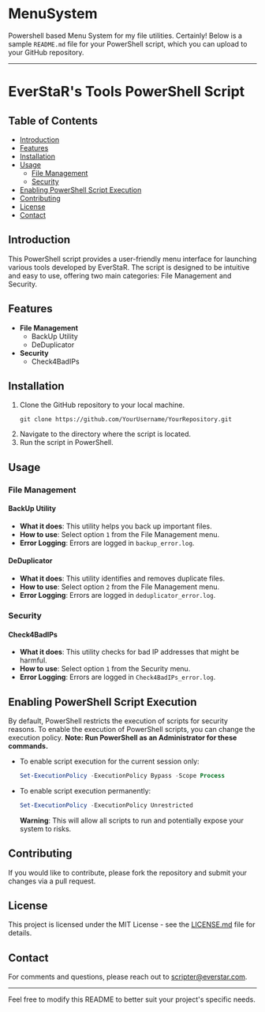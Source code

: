 # MenuSystem
Powershell based Menu System for my file utilities.
Certainly! Below is a sample `README.md` file for your PowerShell script, which you can upload to your GitHub repository.

---

# EverStaR's Tools PowerShell Script

## Table of Contents

- [Introduction](#introduction)
- [Features](#features)
- [Installation](#installation)
- [Usage](#usage)
  - [File Management](#file-management)
  - [Security](#security)
- [Enabling PowerShell Script Execution](#enabling-powershell-script-execution)
- [Contributing](#contributing)
- [License](#license)
- [Contact](#contact)

## Introduction

This PowerShell script provides a user-friendly menu interface for launching various tools developed by EverStaR. The script is designed to be intuitive and easy to use, offering two main categories: File Management and Security.

## Features

- **File Management**
  - BackUp Utility
  - DeDuplicator
- **Security**
  - Check4BadIPs

## Installation

1. Clone the GitHub repository to your local machine.
   ```
   git clone https://github.com/YourUsername/YourRepository.git
   ```
2. Navigate to the directory where the script is located.
3. Run the script in PowerShell.

## Usage

### File Management

#### BackUp Utility

- **What it does**: This utility helps you back up important files.
- **How to use**: Select option `1` from the File Management menu.
- **Error Logging**: Errors are logged in `backup_error.log`.

#### DeDuplicator

- **What it does**: This utility identifies and removes duplicate files.
- **How to use**: Select option `2` from the File Management menu.
- **Error Logging**: Errors are logged in `deduplicator_error.log`.

### Security

#### Check4BadIPs

- **What it does**: This utility checks for bad IP addresses that might be harmful.
- **How to use**: Select option `1` from the Security menu.
- **Error Logging**: Errors are logged in `Check4BadIPs_error.log`.

## Enabling PowerShell Script Execution

By default, PowerShell restricts the execution of scripts for security reasons. To enable the execution of PowerShell scripts, you can change the execution policy. **Note: Run PowerShell as an Administrator for these commands.**

- To enable script execution for the current session only:
  ```powershell
  Set-ExecutionPolicy -ExecutionPolicy Bypass -Scope Process
  ```

- To enable script execution permanently:
  ```powershell
  Set-ExecutionPolicy -ExecutionPolicy Unrestricted
  ```
  **Warning**: This will allow all scripts to run and potentially expose your system to risks.

## Contributing

If you would like to contribute, please fork the repository and submit your changes via a pull request.

## License

This project is licensed under the MIT License - see the [LICENSE.md](LICENSE.md) file for details.

## Contact

For comments and questions, please reach out to [scripter@everstar.com](mailto:scripter@everstar.com).

---

Feel free to modify this README to better suit your project's specific needs.

